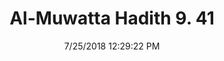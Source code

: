 ---
title        : "Al-Muwatta Hadith 9. 41"
date         : 7/25/2018 12:29:22 PM
draft        : false
type         : "hadith"
layout       : "hadith"
BookCode     : "AMH"
VolumeNumber : "9"
HadithNumber : "41"
categories  :  ["Prayer, Shortening - Permission to Pass in Front of Someone Praying"]
---